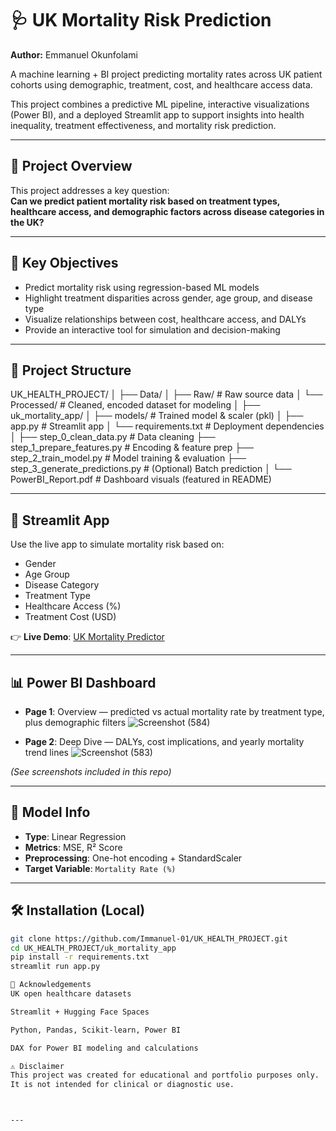 # 🩺 UK Mortality Risk Prediction  
**Author:** Emmanuel Okunfolami  

A machine learning + BI project predicting mortality rates across UK patient cohorts using demographic, treatment, cost, and healthcare access data.

This project combines a predictive ML pipeline, interactive visualizations (Power BI), and a deployed Streamlit app to support insights into health inequality, treatment effectiveness, and mortality risk prediction.

---

## 📘 Project Overview

This project addresses a key question:  
**Can we predict patient mortality risk based on treatment types, healthcare access, and demographic factors across disease categories in the UK?**

---

## 🎯 Key Objectives

- Predict mortality risk using regression-based ML models  
- Highlight treatment disparities across gender, age group, and disease type  
- Visualize relationships between cost, healthcare access, and DALYs  
- Provide an interactive tool for simulation and decision-making  

---

## 📁 Project Structure

UK_HEALTH_PROJECT/ │ ├── Data/ │ ├── Raw/ # Raw source data │ └── Processed/ # Cleaned, encoded dataset for modeling │ ├── uk_mortality_app/ │ ├── models/ # Trained model & scaler (pkl) │ ├── app.py # Streamlit app │ └── requirements.txt # Deployment dependencies │ ├── step_0_clean_data.py # Data cleaning ├── step_1_prepare_features.py # Encoding & feature prep ├── step_2_train_model.py # Model training & evaluation ├── step_3_generate_predictions.py # (Optional) Batch prediction │ └── PowerBI_Report.pdf # Dashboard visuals (featured in README)


---

## 🚀 Streamlit App

Use the live app to simulate mortality risk based on:
- Gender  
- Age Group  
- Disease Category  
- Treatment Type  
- Healthcare Access (%)  
- Treatment Cost (USD)  

👉 **Live Demo**: [UK Mortality Predictor](https://huggingface.co/spaces/EOEOkunfolami/UK_Mortality_Predictor)

---

## 📊 Power BI Dashboard

- **Page 1**: Overview — predicted vs actual mortality rate by treatment type, plus demographic filters
  ![Screenshot (584)](https://github.com/user-attachments/assets/df411f83-f5d4-47f2-917a-277d8d5162b3)

- **Page 2**: Deep Dive — DALYs, cost implications, and yearly mortality trend lines
  ![Screenshot (583)](https://github.com/user-attachments/assets/26e472ff-9b12-4349-b478-375f75a113fa)


*(See screenshots included in this repo)*

---

## 🧠 Model Info

- **Type**: Linear Regression  
- **Metrics**: MSE, R² Score  
- **Preprocessing**: One-hot encoding + StandardScaler  
- **Target Variable**: `Mortality Rate (%)`

---

## 🛠 Installation (Local)

```bash
git clone https://github.com/Immanuel-01/UK_HEALTH_PROJECT.git
cd UK_HEALTH_PROJECT/uk_mortality_app
pip install -r requirements.txt
streamlit run app.py

🙏 Acknowledgements
UK open healthcare datasets

Streamlit + Hugging Face Spaces

Python, Pandas, Scikit-learn, Power BI

DAX for Power BI modeling and calculations

⚠️ Disclaimer
This project was created for educational and portfolio purposes only.
It is not intended for clinical or diagnostic use.



---
